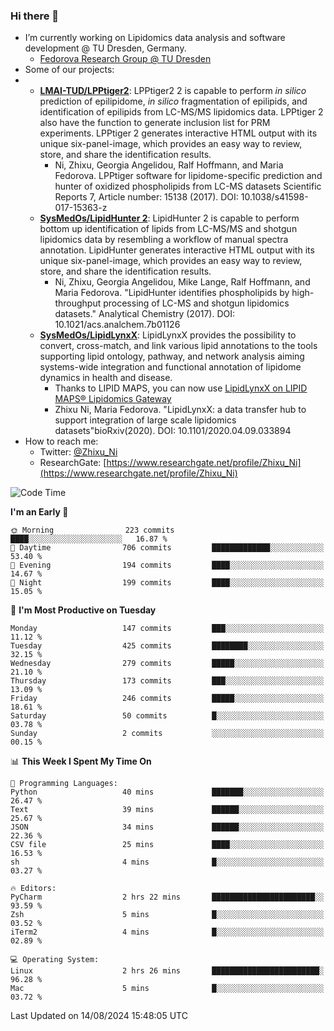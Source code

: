 ### Hi there 👋

- I’m currently working on Lipidomics data analysis and software development @ TU Dresden, Germany.
  + [Fedorova Research Group @ TU Dresden](https://tu-dresden.de/med/mf/zml/forschungsgruppen/fedorova/mitarbeiter-innen-der-fedorova-gruppe)
- Some of our projects:
- + **[LMAI-TUD/LPPtiger2](https://github.com/LMAI-TUD/lpptiger2)**: LPPtiger2 2 is capable to perform *in silico* prediction of epilipidome, *in silico* fragmentation of epilipids, and identification of epilipids from LC-MS/MS lipidomics data. LPPtiger 2 also have the function to generate inclusion list for PRM experiments. LPPtiger 2 generates interactive HTML output with its unique six-panel-image, which provides an easy way to review, store, and share the identification results. 
    * Ni, Zhixu, Georgia Angelidou, Ralf Hoffmann, and Maria Fedorova. LPPtiger software for lipidome-specific prediction and hunter of oxidized phospholipids from LC-MS datasets Scientific Reports 7, Article number: 15138 (2017). DOI: 10.1038/s41598-017-15363-z
  + **[SysMedOs/LipidHunter 2](https://github.com/SysMedOs/lipidhunter)**: LipidHunter 2 is capable to perform bottom up identification of lipids from LC-MS/MS and shotgun lipidomics data by resembling a workflow of manual spectra annotation. LipidHunter generates interactive HTML output with its unique six-panel-image, which provides an easy way to review, store, and share the identification results. 
    * Ni, Zhixu, Georgia Angelidou, Mike Lange, Ralf Hoffmann, and Maria Fedorova. "LipidHunter identifies phospholipids by high-throughput processing of LC-MS and shotgun lipidomics datasets." Analytical Chemistry (2017). DOI: 10.1021/acs.analchem.7b01126
  + **[SysMedOs/LipidLynxX](https://github.com/SysMedOs/LipidLynxX)**: LipidLynxX provides the possibility to convert, cross-match, and link various lipid annotations to the tools supporting lipid ontology, pathway, and network analysis aiming systems-wide integration and functional annotation of lipidome dynamics in health and disease.
    * Thanks to LIPID MAPS, you can now use [LipidLynxX on LIPID MAPS® Lipidomics Gateway](http://lipidmaps.org/lipidlynxx/)
    * Zhixu Ni, Maria Fedorova. "LipidLynxX: a data transfer hub to support integration of large scale lipidomics datasets"bioRxiv(2020). DOI: 10.1101/2020.04.09.033894
- How to reach me:
  + Twitter: [@Zhixu_Ni](https://twitter.com/Zhixu_Ni)
  + ResearchGate: [https://www.researchgate.net/profile/Zhixu_Ni](https://www.researchgate.net/profile/Zhixu_Ni)

<!--START_SECTION:waka-->
![Code Time](http://img.shields.io/badge/Code%20Time-2%2C170%20hrs%2032%20mins-blue)

**I'm an Early 🐤** 

```text
🌞 Morning                223 commits         ████░░░░░░░░░░░░░░░░░░░░░   16.87 % 
🌆 Daytime                706 commits         █████████████░░░░░░░░░░░░   53.40 % 
🌃 Evening                194 commits         ████░░░░░░░░░░░░░░░░░░░░░   14.67 % 
🌙 Night                  199 commits         ████░░░░░░░░░░░░░░░░░░░░░   15.05 % 
```
📅 **I'm Most Productive on Tuesday** 

```text
Monday                   147 commits         ███░░░░░░░░░░░░░░░░░░░░░░   11.12 % 
Tuesday                  425 commits         ████████░░░░░░░░░░░░░░░░░   32.15 % 
Wednesday                279 commits         █████░░░░░░░░░░░░░░░░░░░░   21.10 % 
Thursday                 173 commits         ███░░░░░░░░░░░░░░░░░░░░░░   13.09 % 
Friday                   246 commits         █████░░░░░░░░░░░░░░░░░░░░   18.61 % 
Saturday                 50 commits          █░░░░░░░░░░░░░░░░░░░░░░░░   03.78 % 
Sunday                   2 commits           ░░░░░░░░░░░░░░░░░░░░░░░░░   00.15 % 
```


📊 **This Week I Spent My Time On** 

```text
💬 Programming Languages: 
Python                   40 mins             ███████░░░░░░░░░░░░░░░░░░   26.47 % 
Text                     39 mins             ██████░░░░░░░░░░░░░░░░░░░   25.67 % 
JSON                     34 mins             ██████░░░░░░░░░░░░░░░░░░░   22.36 % 
CSV file                 25 mins             ████░░░░░░░░░░░░░░░░░░░░░   16.53 % 
sh                       4 mins              █░░░░░░░░░░░░░░░░░░░░░░░░   03.27 % 

🔥 Editors: 
PyCharm                  2 hrs 22 mins       ███████████████████████░░   93.59 % 
Zsh                      5 mins              █░░░░░░░░░░░░░░░░░░░░░░░░   03.52 % 
iTerm2                   4 mins              █░░░░░░░░░░░░░░░░░░░░░░░░   02.89 % 

💻 Operating System: 
Linux                    2 hrs 26 mins       ████████████████████████░   96.28 % 
Mac                      5 mins              █░░░░░░░░░░░░░░░░░░░░░░░░   03.72 % 
```


 Last Updated on 14/08/2024 15:48:05 UTC
<!--END_SECTION:waka-->
